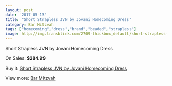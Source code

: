 ```yaml
---
layout: post
date: '2017-05-13'
title: "Short Strapless JVN by Jovani Homecoming Dress"
category: Bar Mitzvah
tags: ["homecoming","dress","brand","beaded","strapless"]
image: http://img.transblink.com/2709-thickbox_default/short-strapless-jvn-by-jovani-homecoming-dress.jpg
---
```

Short Strapless JVN by Jovani Homecoming Dress

On Sales: **$284.99**
<a href="https://www.transblink.com/en/bar-mitzvah/868-short-strapless-jvn-by-jovani-homecoming-dress.html"><amp-img layout="responsive" width="600" height="600" src="//img.transblink.com/2709-thickbox_default/short-strapless-jvn-by-jovani-homecoming-dress.jpg" alt="Short Strapless JVN by Jovani Homecoming Dress 0" /></a>
<a href="https://www.transblink.com/en/bar-mitzvah/868-short-strapless-jvn-by-jovani-homecoming-dress.html"><amp-img layout="responsive" width="600" height="600" src="//img.transblink.com/2713-thickbox_default/short-strapless-jvn-by-jovani-homecoming-dress.jpg" alt="Short Strapless JVN by Jovani Homecoming Dress 1" /></a>
<a href="https://www.transblink.com/en/bar-mitzvah/868-short-strapless-jvn-by-jovani-homecoming-dress.html"><amp-img layout="responsive" width="600" height="600" src="//img.transblink.com/2712-thickbox_default/short-strapless-jvn-by-jovani-homecoming-dress.jpg" alt="Short Strapless JVN by Jovani Homecoming Dress 2" /></a>
<a href="https://www.transblink.com/en/bar-mitzvah/868-short-strapless-jvn-by-jovani-homecoming-dress.html"><amp-img layout="responsive" width="600" height="600" src="//img.transblink.com/2711-thickbox_default/short-strapless-jvn-by-jovani-homecoming-dress.jpg" alt="Short Strapless JVN by Jovani Homecoming Dress 3" /></a>
<a href="https://www.transblink.com/en/bar-mitzvah/868-short-strapless-jvn-by-jovani-homecoming-dress.html"><amp-img layout="responsive" width="600" height="600" src="//img.transblink.com/2710-thickbox_default/short-strapless-jvn-by-jovani-homecoming-dress.jpg" alt="Short Strapless JVN by Jovani Homecoming Dress 4" /></a>

Buy it: [Short Strapless JVN by Jovani Homecoming Dress](https://www.transblink.com/en/bar-mitzvah/868-short-strapless-jvn-by-jovani-homecoming-dress.html "Short Strapless JVN by Jovani Homecoming Dress")

View more: [Bar Mitzvah](https://www.transblink.com/en/2-bar-mitzvah "Bar Mitzvah")